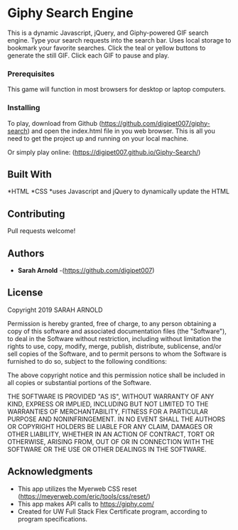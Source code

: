 # Giphy Search Engine

This is a dynamic Javascript, jQuery, and Giphy-powered GIF search engine. Type your search requests into the search bar. Uses local storage to bookmark your favorite searches. Click the teal or yellow buttons to generate the still GIF. Click each GIF to pause and play.

### Prerequisites

This game will function in most browsers for desktop or laptop computers.

### Installing

To play, download from Github (https://github.com/digipet007/giphy-search) and open the index.html file in you web browser. This is all you need to get the project up and running on your local machine.

Or simply play online: (https://digipet007.github.io/Giphy-Search/)

## Built With

*HTML
*CSS
*uses Javascript and jQuery to dynamically update the HTML

## Contributing

Pull requests welcome!

## Authors

* **Sarah Arnold** -(https://github.com/digipet007)

## License

Copyright 2019 SARAH ARNOLD

Permission is hereby granted, free of charge, to any person obtaining a copy of this software and associated documentation files (the "Software"), to deal in the Software without restriction, including without limitation the rights to use, copy, modify, merge, publish, distribute, sublicense, and/or sell copies of the Software, and to permit persons to whom the Software is furnished to do so, subject to the following conditions:

The above copyright notice and this permission notice shall be included in all copies or substantial portions of the Software.

THE SOFTWARE IS PROVIDED "AS IS", WITHOUT WARRANTY OF ANY KIND, EXPRESS OR IMPLIED, INCLUDING BUT NOT LIMITED TO THE WARRANTIES OF MERCHANTABILITY, FITNESS FOR A PARTICULAR PURPOSE AND NONINFRINGEMENT. IN NO EVENT SHALL THE AUTHORS OR COPYRIGHT HOLDERS BE LIABLE FOR ANY CLAIM, DAMAGES OR OTHER LIABILITY, WHETHER IN AN ACTION OF CONTRACT, TORT OR OTHERWISE, ARISING FROM, OUT OF OR IN CONNECTION WITH THE SOFTWARE OR THE USE OR OTHER DEALINGS IN THE SOFTWARE.

## Acknowledgments

* This app utilizes the Myerweb CSS reset (https://meyerweb.com/eric/tools/css/reset/)
* This app makes API calls to https://giphy.com/
* Created for UW Full Stack Flex Certificate program, according to program specifications. 